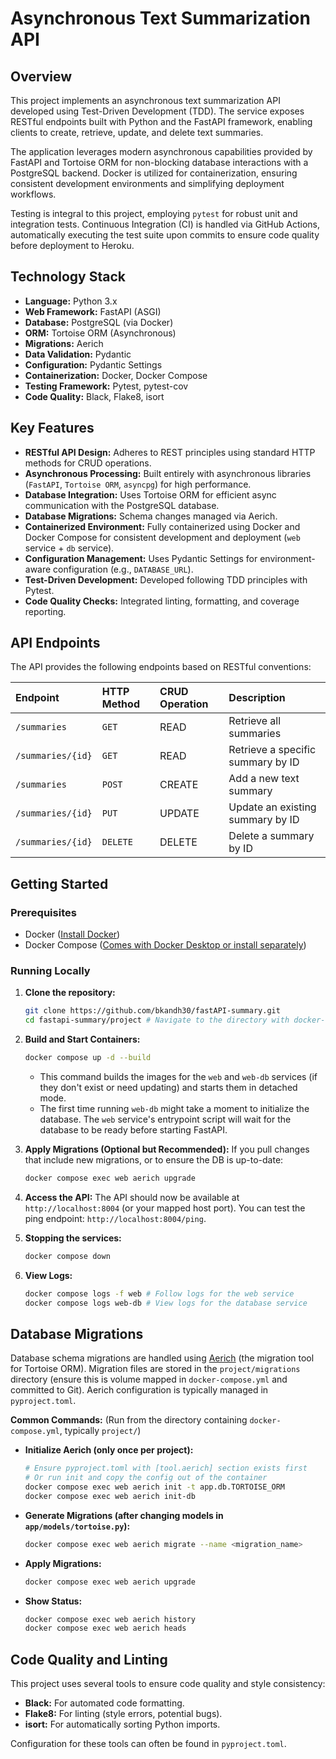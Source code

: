 # Asynchronous Text Summarization API

## Overview

This project implements an asynchronous text summarization API developed using Test-Driven Development (TDD). The service exposes RESTful endpoints built with Python and the FastAPI framework, enabling clients to create, retrieve, update, and delete text summaries.

The application leverages modern asynchronous capabilities provided by FastAPI and Tortoise ORM for non-blocking database interactions with a PostgreSQL backend. Docker is utilized for containerization, ensuring consistent development environments and simplifying deployment workflows.

Testing is integral to this project, employing `pytest` for robust unit and integration tests. Continuous Integration (CI) is handled via GitHub Actions, automatically executing the test suite upon commits to ensure code quality before deployment to Heroku.

## Technology Stack

- **Language:** Python 3.x
- **Web Framework:** FastAPI (ASGI)
- **Database:** PostgreSQL (via Docker)
- **ORM:** Tortoise ORM (Asynchronous)
- **Migrations:** Aerich
- **Data Validation:** Pydantic
- **Configuration:** Pydantic Settings
- **Containerization:** Docker, Docker Compose
- **Testing Framework:** Pytest, pytest-cov
- **Code Quality:** Black, Flake8, isort

## Key Features

- **RESTful API Design:** Adheres to REST principles using standard HTTP methods for CRUD operations.
- **Asynchronous Processing:** Built entirely with asynchronous libraries (`FastAPI`, `Tortoise ORM`, `asyncpg`) for high performance.
- **Database Integration:** Uses Tortoise ORM for efficient async communication with the PostgreSQL database.
- **Database Migrations:** Schema changes managed via Aerich.
- **Containerized Environment:** Fully containerized using Docker and Docker Compose for consistent development and deployment (`web` service + `db` service).
- **Configuration Management:** Uses Pydantic Settings for environment-aware configuration (e.g., `DATABASE_URL`).
- **Test-Driven Development:** Developed following TDD principles with Pytest.
- **Code Quality Checks:** Integrated linting, formatting, and coverage reporting.

## API Endpoints

The API provides the following endpoints based on RESTful conventions:

| Endpoint          | HTTP Method | CRUD Operation | Description                       |
| :---------------- | :---------- | :------------- | :-------------------------------- |
| `/summaries`      | `GET`       | READ           | Retrieve all summaries            |
| `/summaries/{id}` | `GET`       | READ           | Retrieve a specific summary by ID |
| `/summaries`      | `POST`      | CREATE         | Add a new text summary            |
| `/summaries/{id}` | `PUT`       | UPDATE         | Update an existing summary by ID  |
| `/summaries/{id}` | `DELETE`    | DELETE         | Delete a summary by ID            |

## Getting Started

### Prerequisites

- Docker ([Install Docker](https://docs.docker.com/get-docker/))
- Docker Compose ([Comes with Docker Desktop or install separately](https://docs.docker.com/compose/install/))

### Running Locally

1.  **Clone the repository:**

    ```bash
    git clone https://github.com/bkandh30/fastAPI-summary.git
    cd fastapi-summary/project # Navigate to the directory with docker-compose.yml
    ```

2.  **Build and Start Containers:**

    ```bash
    docker compose up -d --build
    ```

    - This command builds the images for the `web` and `web-db` services (if they don't exist or need updating) and starts them in detached mode.
    - The first time running `web-db` might take a moment to initialize the database. The `web` service's entrypoint script will wait for the database to be ready before starting FastAPI.

3.  **Apply Migrations (Optional but Recommended):** If you pull changes that include new migrations, or to ensure the DB is up-to-date:

    ```bash
    docker compose exec web aerich upgrade
    ```

4.  **Access the API:** The API should now be available at `http://localhost:8004` (or your mapped host port). You can test the ping endpoint: `http://localhost:8004/ping`.

5.  **Stopping the services:**

    ```bash
    docker compose down
    ```

6.  **View Logs:**
    ```bash
    docker compose logs -f web # Follow logs for the web service
    docker compose logs web-db # View logs for the database service
    ```

## Database Migrations

Database schema migrations are handled using [Aerich](https://github.com/tortoise/aerich) (the migration tool for Tortoise ORM). Migration files are stored in the `project/migrations` directory (ensure this is volume mapped in `docker-compose.yml` and committed to Git). Aerich configuration is typically managed in `pyproject.toml`.

**Common Commands:** (Run from the directory containing `docker-compose.yml`, typically `project/`)

- **Initialize Aerich (only once per project):**
  ```bash
  # Ensure pyproject.toml with [tool.aerich] section exists first
  # Or run init and copy the config out of the container
  docker compose exec web aerich init -t app.db.TORTOISE_ORM
  docker compose exec web aerich init-db
  ```
- **Generate Migrations (after changing models in `app/models/tortoise.py`):**
  ```bash
  docker compose exec web aerich migrate --name <migration_name>
  ```
- **Apply Migrations:**
  ```bash
  docker compose exec web aerich upgrade
  ```
- **Show Status:**
  ```bash
  docker compose exec web aerich history
  docker compose exec web aerich heads
  ```

## Code Quality and Linting

This project uses several tools to ensure code quality and style consistency:

- **Black:** For automated code formatting.
- **Flake8:** For linting (style errors, potential bugs).
- **isort:** For automatically sorting Python imports.

Configuration for these tools can often be found in `pyproject.toml`.
